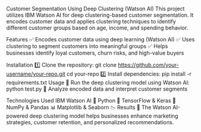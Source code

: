 Customer Segmentation Using Deep Clustering (Watson AI)
This project utilizes IBM Watson AI for deep clustering-based customer segmentation. It encodes customer data and applies clustering techniques to identify different customer groups based on age, income, and spending behavior.

Features
✅ Encodes customer data using deep learning (Watson AI)
✅ Uses clustering to segment customers into meaningful groups
✅ Helps businesses identify loyal customers, churn risks, and high-value buyers

Installation
1️⃣ Clone the repository:
git clone https://github.com/your-username/your-repo.git
cd your-repo
2️⃣ Install dependencies:
pip install -r requirements.txt
Usage
🔹 Run the deep clustering model using Watson AI:
python test.py
🔹 Analyze encoded data and interpret customer segments

Technologies Used
IBM Watson AI 🤖
Python 🐍
TensorFlow & Keras 🔬
NumPy & Pandas 📊
Matplotlib & Seaborn 📉
Results
📌 The Watson AI-powered deep clustering model helps businesses enhance marketing strategies, customer retention, and personalized recommendations.
